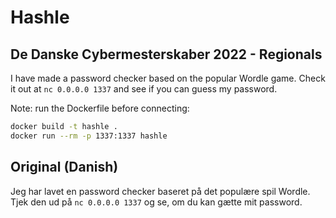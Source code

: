 # Hashle

## De Danske Cybermesterskaber 2022 - Regionals

I have made a password checker based on the popular Wordle game.
Check it out at `nc 0.0.0.0 1337` and see if you can guess my password.

Note: run the Dockerfile before connecting:

```bash
docker build -t hashle .
docker run --rm -p 1337:1337 hashle
```

## Original (Danish)

Jeg har lavet en password checker baseret på det populære spil Wordle. Tjek den ud på `nc 0.0.0.0 1337` og se, om du kan gætte mit password.
